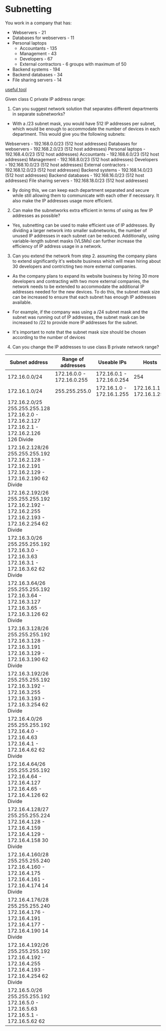 # Subnetting

You work in a company that has:
- Webservers - 21
- Databases for webservers - 11
- Personal laptops
   - Accountants - 135
   - Management - 43
   - Developers - 67
   - External contractors - 6 groups with maximum of 50
- Backend systems - 194
- Backend databases - 34
- File sharing servers - 14

[useful tool](https://www.davidc.net/sites/default/subnets/subnets.html)

Given class C private IP address range:
1. Can you suggest network solution that separates different departments in separate subnetworks?

* With a /23 subnet mask, you would have 512 IP addresses per subnet, which would be enough to accommodate the number of devices in each department. This would give you the following subnets:

Webservers - 192.168.0.0/23 (512 host addresses)
Databases for webservers - 192.168.2.0/23 (512 host addresses)
Personal laptops - 192.168.4.0/23 (512 host addresses)
Accountants - 192.168.6.0/23 (512 host addresses)
Management - 192.168.8.0/23 (512 host addresses)
Developers - 192.168.10.0/23 (512 host addresses)
External contractors - 192.168.12.0/23 (512 host addresses)
Backend systems - 192.168.14.0/23 (512 host addresses)
Backend databases - 192.168.16.0/23 (512 host addresses)
File sharing servers - 192.168.18.0/23 (512 host addresses)

* By doing this, we can keep each department separated and secure while still allowing them to communicate with each other if necessary. It also make the IP addresses usage more efficient.

2. Can make the subnetworks extra efficient in terms of using as few IP addresses as possible?

* Yes, subnetting can be used to make efficient use of IP addresses. By dividing a larger network into smaller subnetworks, the number of unused IP addresses in each subnet can be reduced. Additionally, using variable-length subnet masks (VLSMs) can further increase the efficiency of IP address usage in a network.

3. Can you extend the network from step 2. assuming the company plans to extend significantly it's website business which will mean hiring about 30 developers and contricting two more external companies.

* As the company plans to expand its website business by hiring 30 more developers and contracting with two more external companies, the network needs to be extended to accommodate the additional IP addresses needed for the new devices. To do this, the subnet mask size can be increased to ensure that each subnet has enough IP addresses available.

* For example, if the company was using a /24 subnet mask and the subnet was running out of IP addresses, the subnet mask can be increased to /22 to provide more IP addresses for the subnet.

* It's important to note that the subnet mask size should be chosen according to the number of devices

4. Can you change the IP addresses to use class B private network range?

Subnet address | Range of addresses  | Useable IPs | Hosts
------- | ------- | ------- | -------
172.16.0.0/24 | 172.16.0.0 - 172.16.0.255 | 172.16.0.1 - 172.16.0.254 | 254
172.16.1.0/24 | 255.255.255.0 | 172.16.1.0 - 172.16.1.255 | 172.16.1.1 - 172.16.1.254
172.16.2.0/25 255.255.255.128 172.16.2.0 - 172.16.2.127 172.16.2.1 - 172.16.2.126 126 Divide |  |  | 
172.16.2.128/26 255.255.255.192 172.16.2.128 - 172.16.2.191 172.16.2.129 - 172.16.2.190 62 Divide |  |  | 
172.16.2.192/26 255.255.255.192 172.16.2.192 - 172.16.2.255 172.16.2.193 - 172.16.2.254 62 Divide |  |  | 
172.16.3.0/26 255.255.255.192 172.16.3.0 - 172.16.3.63 172.16.3.1 - 172.16.3.62 62 Divide |  |  | 
172.16.3.64/26 255.255.255.192 172.16.3.64 - 172.16.3.127 172.16.3.65 - 172.16.3.126 62 Divide |  |  | 
172.16.3.128/26 255.255.255.192 172.16.3.128 - 172.16.3.191 172.16.3.129 - 172.16.3.190 62 Divide |  |  | 
172.16.3.192/26 255.255.255.192 172.16.3.192 - 172.16.3.255 172.16.3.193 - 172.16.3.254 62 Divide |  |  | 
172.16.4.0/26 255.255.255.192 172.16.4.0 - 172.16.4.63 172.16.4.1 - 172.16.4.62 62 Divide |  |  | 
172.16.4.64/26 255.255.255.192 172.16.4.64 - 172.16.4.127 172.16.4.65 - 172.16.4.126 62 Divide |  |  | 
172.16.4.128/27 255.255.255.224 172.16.4.128 - 172.16.4.159 172.16.4.129 - 172.16.4.158 30 Divide |  |  | 
172.16.4.160/28 255.255.255.240 172.16.4.160 - 172.16.4.175 172.16.4.161 - 172.16.4.174 14 Divide |  |  | 
172.16.4.176/28 255.255.255.240 172.16.4.176 - 172.16.4.191 172.16.4.177 - 172.16.4.190 14 Divide |  |  | 
172.16.4.192/26 255.255.255.192 172.16.4.192 - 172.16.4.255 172.16.4.193 - 172.16.4.254 62 Divide |  |  | 
172.16.5.0/26 255.255.255.192 172.16.5.0 - 172.16.5.63 172.16.5.1 - 172.16.5.62 62 |  |  | 
